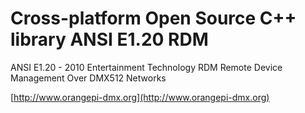 # Cross-platform Open Source C++ library ANSI E1.20 RDM

ANSI E1.20 - 2010 Entertainment Technology RDM Remote Device Management Over DMX512 Networks

[http://www.orangepi-dmx.org](http://www.orangepi-dmx.org)

